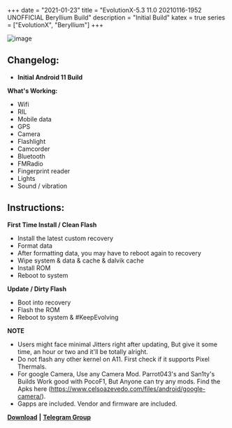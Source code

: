 +++
date = "2021-01-23"
title = "EvolutionX-5.3 11.0 20210116-1952 UNOFFICIAL Beryllium Build"
description = "Initial Build"
katex = true
series = ["EvolutionX", "Beryllium"]
+++

![image](https://pbs.twimg.com/profile_banners/1106906709786656768/1610373686/1500x500)

## Changelog:
* **Initial Android 11 Build**

**What's Working:**
* Wifi
* RIL
* Mobile data
* GPS
* Camera
* Flashlight
* Camcorder
* Bluetooth
* FMRadio
* Fingerprint reader
* Lights
* Sound / vibration

## Instructions:
**First Time Install / Clean Flash**
* Install the latest custom recovery
* Format data
* After formatting data, you may have to reboot again to recovery
* Wipe system & data & cache & dalvik cache
* Install ROM
* Reboot to system


**Update / Dirty Flash**
* Boot into recovery
* Flash the ROM
* Reboot to system & #KeepEvolving

**NOTE**
* Users might face minimal Jitters right after updating, But give it some time, an hour or two and it'll be totally alright.
* Do not flash any other kernel on A11. First check if it supports Pixel Thermals.
* For google Camera, Use any Camera Mod. Parrot043's and San1ty's Builds Work good with PocoF1, But Anyone can try any mods. Find the Apks here (https://www.celsoazevedo.com/files/android/google-camera/).
* Gapps are included. Vendor and firmware are included.

[**Download**](http://dl.lakshaygarg.in/ROMs/Beryllium/EvolutionX) **|** [**Telegram Group**](https://t.me/uoEvoXPocoF1)